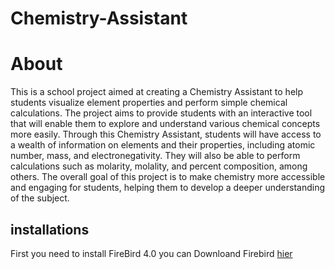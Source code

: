 # Chemistry-Assistant

# About
This is a school project aimed at creating a Chemistry Assistant to help students visualize element properties and perform simple chemical calculations. The project aims to provide students with an interactive
tool that will enable them to explore and understand various chemical concepts more easily. Through this Chemistry Assistant, students will have access to a wealth of information on elements and their properties,
including atomic number, mass, and electronegativity. They will also be able to perform calculations such as molarity, molality, and percent composition, among others. The overall goal of this project is to make 
chemistry more accessible and engaging for students, helping them to develop a deeper understanding of the subject.

## installations
First you need to install FireBird 4.0 you can Downloand Firebird [hier]([http://domain.de](https://firebirdsql.org/en/server-packages/))


